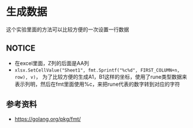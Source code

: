 # 生成数据
这个实验里面的方法可以比较方便的一次设置一行数据

## NOTICE
 - 在excel里面，Z列的后面是AA列
 - `xlsx.SetCellValue("Sheet1", fmt.Sprintf("%c%d", FIRST_COLUMN+n, row), v)`，
为了比较方便的生成A1，B1这样的坐标，使用了rune类型数据来表示列明，然后在fmt里面使用%c，来把rune代表的数字转到对应的字符

## 参考资料
 - https://golang.org/pkg/fmt/


